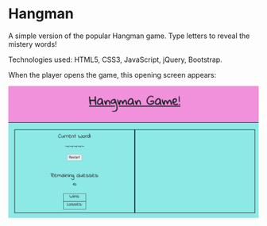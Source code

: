 # Hangman
A simple version of the popular Hangman game. Type letters to reveal the mistery words! 

Technologies used: HTML5, CSS3, JavaScript, jQuery, Bootstrap.

When the player opens the game, this opening screen appears:

![app screenshot](assets/images/opening_screen.png)
